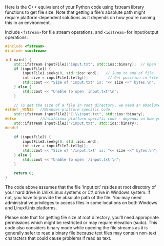 Here is the C++ equivalent of your Python code using fstream library functions to get file size. Note that getting a file's absolute path might require platform-dependent solutions as it depends on how you're running this in an environment. 

Include `<fstream>` for file stream operations, and `<iostream>` for input/output operations:
```C++
#include <fstream>
#include <iostream>

int main() {
    std::ifstream inputFile1("input.txt", std::ios::binary);  // Open file in binary mode to get its size
    if (inputFile1) {
        inputFile1.seekg(0, std::ios::end);   // Jump to end of file
        int size = inputFile1.tellg();         // Get position in file which gives the length i.e. size
        std::cout << "Size of 'input.txt' is: "<< size <<" bytes.\n"; 
    } else {
        std::cout << "Unable to open 'input.txt'\n";
    }  
    
    // To get the size of a file in root directory, we need an absolute path which depends on OS and can't be generalized for all cases. For example: 
#ifdef _WIN32   //Windows platform specific code
    std::ifstream inputFile2("C:\\input.txt", std::ios::binary);
#else           //Unix/Linux platform specific code - depends on how your system is setup, and assuming 'input.txt' resides at the root directory('/') 
    std::ifstream inputFile2("/input.txt", std::ios::binary);  
#endif  
    
    if (inputFile2) {
        inputFile2.seekg(0, std::ios::end);
        int size = inputFile2.tellg();
        std::cout << "Size of '/input.txt' is: "<< size <<" bytes.\n"; 
    } else {
        std::cout << "Unable to open '/input.txt'\n";
    }  

    return 0;
}
```
The code above assumes that the file 'input.txt' resides at root directory of your hard drive in Unix/Linux systems or C:\ drive in Windows system. If not, you have to provide the absolute path of the file. You may need administrative privileges to access files in some locations on both Windows and Linux/Unix platforms. 

Please note that for getting file size at root directory, you'll need appropriate permissions which might be restricted or may require elevation (sudo). 
This code also considers binary mode while opening the file streams as it is generally safer to read a binary file because text files may contain non-text characters that could cause problems if read as text.

